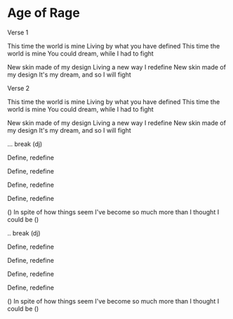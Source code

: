 Age of Rage
===========

Verse 1

This time the world is mine
Living by what you have defined
This time the world is mine
You could dream, while I had to fight

New skin made of my design
Living a new way I redefine
New skin made of my design
It's my dream, and so I will fight

Verse 2

This time the world is mine
Living by what you have defined
This time the world is mine
You could dream, while I had to fight

New skin made of my design
Living a new way I redefine
New skin made of my design
It's my dream, and so I will fight

... break (dj)

Define, redefine

Define, redefine

Define, redefine

Define, redefine

()
In spite of how things seem
I've become so much more than I thought I could be
()

.. break (dj)

Define, redefine

Define, redefine

Define, redefine

Define, redefine

()
In spite of how things seem
I've become so much more than I thought I could be
()